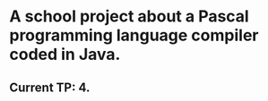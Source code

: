 <h1>A school project about a Pascal programming language compiler coded in Java.</h1>
<h2>Current TP: 4.</h2>
